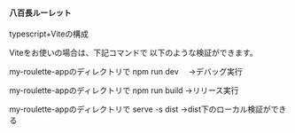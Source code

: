 #### 八百長ルーレット

typescript+Viteの構成

Viteをお使いの場合は、下記コマンドで
以下のような検証ができます。

my-roulette-appのディレクトリで
npm run dev　
→デバッグ実行

my-roulette-appのディレクトリで
npm run build
→リリース実行

my-roulette-appのディレクトリで
serve -s dist
→dist下のローカル検証ができる

